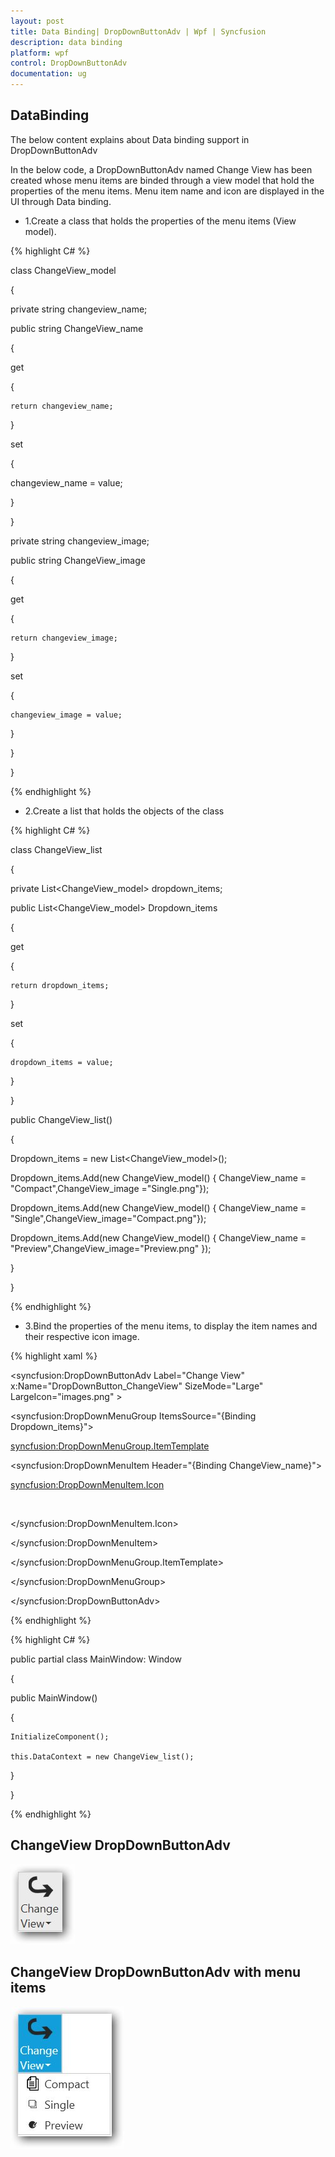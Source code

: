 ```yaml
---
layout: post
title: Data Binding| DropDownButtonAdv | Wpf | Syncfusion
description: data binding
platform: wpf
control: DropDownButtonAdv
documentation: ug
---
```


## DataBinding

 The below content explains about Data binding support in DropDownButtonAdv

In the below code, a DropDownButtonAdv named Change View has been created whose menu items are binded through a view model that hold the properties of the menu items. Menu item name and icon are displayed in the UI through Data binding. 

* 1.Create a class that holds the properties of the menu items (View model).

{% highlight C# %}

class ChangeView_model

{

 private string changeview_name;

 public string ChangeView_name

 {

  get

  {

    return changeview_name;

  }

  set

  {

   changeview_name = value;

  }

 }

 private string changeview_image;

 public string ChangeView_image

 { 

   get

   {

    return changeview_image;

   }

   set

   {

    changeview_image = value;

   }

 }

}

{% endhighlight %}

* 2.Create a list that holds the objects of the class

{% highlight C# %}

class ChangeView_list

{

 private List<ChangeView_model> dropdown_items;

 public List<ChangeView_model> Dropdown_items

 {

   get

   {  

    return dropdown_items;

   }

   set

   {

    dropdown_items = value;

   }

 }

 public ChangeView_list()

 {

  Dropdown_items = new List<ChangeView_model>();

  Dropdown_items.Add(new ChangeView_model() { ChangeView_name = "Compact",ChangeView_image ="Single.png"});

  Dropdown_items.Add(new ChangeView_model() { ChangeView_name = "Single",ChangeView_image="Compact.png"});

  Dropdown_items.Add(new ChangeView_model() { ChangeView_name = "Preview",ChangeView_image="Preview.png" });

 }

}

{% endhighlight %}

* 3.Bind the properties of the menu items, to display the item names and their respective icon image.

{% highlight xaml %}

<syncfusion:DropDownButtonAdv Label="Change View" x:Name="DropDownButton_ChangeView" SizeMode="Large" LargeIcon="images.png" >

<syncfusion:DropDownMenuGroup ItemsSource="{Binding Dropdown_items}">

<syncfusion:DropDownMenuGroup.ItemTemplate>

<DataTemplate>

<syncfusion:DropDownMenuItem Header="{Binding ChangeView_name}">

<syncfusion:DropDownMenuItem.Icon>

<Image Source="{Binding ChangeView_image}"></Image>

</syncfusion:DropDownMenuItem.Icon>

</syncfusion:DropDownMenuItem>

</DataTemplate>

</syncfusion:DropDownMenuGroup.ItemTemplate>

</syncfusion:DropDownMenuGroup>

</syncfusion:DropDownButtonAdv>

{% endhighlight %}


{% highlight C# %}

public partial class MainWindow: Window

{

  public MainWindow()

  {

    InitializeComponent();

    this.DataContext = new ChangeView_list();

  }

}

{% endhighlight %}

## ChangeView DropDownButtonAdv

![](DropDownButtonAdv_Binding_images/DropDownButtonAdv_Binding_img1.jpeg)


## ChangeView DropDownButtonAdv with menu items

![](DropDownButtonAdv_Binding_images/DropDownButtonAdv_Binding_img2.jpeg)


